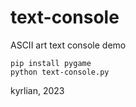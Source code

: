 # text-console

ASCII art text console demo

```
pip install pygame
python text-console.py
```

kyrlian, 2023
